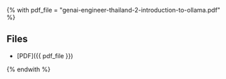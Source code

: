 <!--- file: docs/knowledge-sharing/2 - Introduction to Ollama/material/content.md --->

{% with pdf_file = "genai-engineer-thailand-2-introduction-to-ollama.pdf" %}

<!---
{% set solid_filepdf = '<i class="fas fa-file-pdf"></i>' %}
{% set empty_filepdf = '<i class="far fa-file-pdf"></i>' %}


## Example: Embedding a PDF file

<object data='{{ pdf_file }}' type="application/pdf"  width="100%" height="100%"  >
    <embed src='{{ pdf_file }}' type="application/pdf"/>
</object>
--->

## Files

- [PDF]({{ pdf_file }})

{% endwith %}
